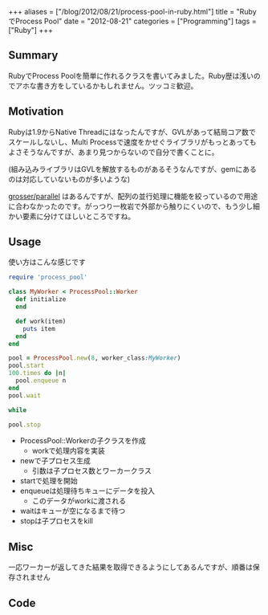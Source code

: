 +++
aliases = ["/blog/2012/08/21/process-pool-in-ruby.html"]
title = "RubyでProcess Pool"
date = "2012-08-21"
categories = ["Programming"]
tags = ["Ruby"]
+++

<!--more-->

## Summary

RubyでProcess Poolを簡単に作れるクラスを書いてみました。Ruby歴は浅いのでアホな書き方をしているかもしれません。ツッコミ歓迎。

## Motivation

Rubyは1.9からNative Threadにはなったんですが、GVLがあって結局コア数でスケールしないし、Multi Processで速度をかせぐライブラリがもっとあってもよさそうなんですが、あまり見つからないので自分で書くことに。

(組み込みライブラリはGVLを解放するものがあるそうなんですが、gemにあるのは対応していないものが多いような)

[grosser/parallel](https://github.com/grosser/parallel) はあるんですが、配列の並行処理に機能を絞っているので用途に合わなかったのです。がっつり一枚岩で外部から触りにくいので、もう少し細かい要素に分けてほしいところですね。

Usage
-----

使い方はこんな感じです

```ruby
require 'process_pool'

class MyWorker < ProcessPool::Worker
  def initialize
  end

  def work(item)
    puts item
  end
end

pool = ProcessPool.new(8, worker_class:MyWorker)
pool.start
100.times do |n|
  pool.enqueue n
end
pool.wait

while

pool.stop
```

- ProcessPool::Workerの子クラスを作成
    - workで処理内容を実装
- newで子プロセス生成
    - 引数は子プロセス数とワーカークラス
- startで処理を開始
- enqueueは処理待ちキューにデータを投入
    - このデータがworkに渡される
- waitはキューが空になるまで待つ
- stopは子プロセスをkill

## Misc

一応ワーカーが返してきた結果を取得できるようにしてあるんですが、順番は保存されません

## Code

<script src="https://gist.github.com/choplin/3416408.js"></script>
